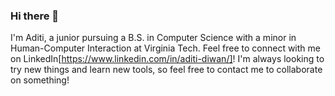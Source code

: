 ### Hi there 👋

I'm Aditi, a junior pursuing a B.S. in Computer Science with a minor in Human-Computer Interaction at Virginia Tech. Feel free to connect with me on LinkedIn[https://www.linkedin.com/in/aditi-diwan/]! I'm always looking to try new things and learn new tools, so feel free to contact me to collaborate on something!

<!--
**aditi977/aditi977** is a ✨ _special_ ✨ repository because its `README.md` (this file) appears on your GitHub profile.

Here are some ideas to get you started:

- 🔭 I’m currently working on ...
- 🌱 I’m currently learning ...
- 👯 I’m looking to collaborate on ...
- 🤔 I’m looking for help with ...
- 💬 Ask me about ...
- 📫 How to reach me: ...
- 😄 Pronouns: ...
- ⚡ Fun fact: ...
-->
